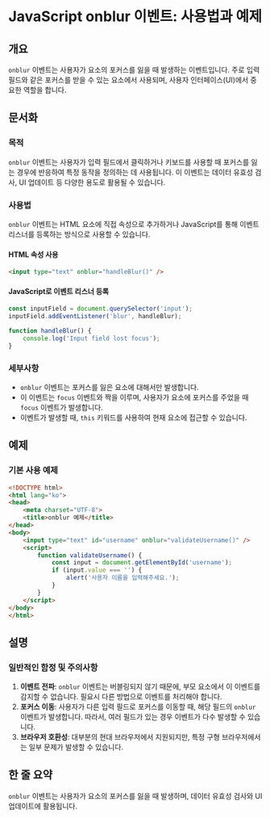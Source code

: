 <!--
Meta Description: # JavaScript onblur 이벤트: 사용법과 예제 ## 개요 `onblur` 이벤트는 사용자가 요소의 포커스를 잃을 때 발생하는 이벤트입니다. 주로 입력 필드와 같은 포커스를 받을 수 있는 요소에서 사용되며, 사용자 인터페이스(UI)에서 중요한 역할을 합니다....
Meta Keywords: onblur, 이벤트는, 포커스를, html, input
-->

# JavaScript onblur 이벤트: 사용법과 예제

## 개요
`onblur` 이벤트는 사용자가 요소의 포커스를 잃을 때 발생하는 이벤트입니다. 주로 입력 필드와 같은 포커스를 받을 수 있는 요소에서 사용되며, 사용자 인터페이스(UI)에서 중요한 역할을 합니다.

## 문서화
### 목적
`onblur` 이벤트는 사용자가 입력 필드에서 클릭하거나 키보드를 사용할 때 포커스를 잃는 경우에 반응하여 특정 동작을 정의하는 데 사용됩니다. 이 이벤트는 데이터 유효성 검사, UI 업데이트 등 다양한 용도로 활용될 수 있습니다.

### 사용법
`onblur` 이벤트는 HTML 요소에 직접 속성으로 추가하거나 JavaScript를 통해 이벤트 리스너를 등록하는 방식으로 사용할 수 있습니다.

#### HTML 속성 사용
```html
<input type="text" onblur="handleBlur()" />
```

#### JavaScript로 이벤트 리스너 등록
```javascript
const inputField = document.querySelector('input');
inputField.addEventListener('blur', handleBlur);

function handleBlur() {
    console.log('Input field lost focus');
}
```

### 세부사항
- `onblur` 이벤트는 포커스를 잃은 요소에 대해서만 발생합니다.
- 이 이벤트는 `focus` 이벤트와 짝을 이루며, 사용자가 요소에 포커스를 주었을 때 `focus` 이벤트가 발생합니다.
- 이벤트가 발생할 때, `this` 키워드를 사용하여 현재 요소에 접근할 수 있습니다.

## 예제
### 기본 사용 예제
```html
<!DOCTYPE html>
<html lang="ko">
<head>
    <meta charset="UTF-8">
    <title>onblur 예제</title>
</head>
<body>
    <input type="text" id="username" onblur="validateUsername()" />
    <script>
        function validateUsername() {
            const input = document.getElementById('username');
            if (input.value === '') {
                alert('사용자 이름을 입력해주세요.');
            }
        }
    </script>
</body>
</html>
```

## 설명
### 일반적인 함정 및 주의사항
1. **이벤트 전파**: `onblur` 이벤트는 버블링되지 않기 때문에, 부모 요소에서 이 이벤트를 감지할 수 없습니다. 필요시 다른 방법으로 이벤트를 처리해야 합니다.
2. **포커스 이동**: 사용자가 다른 입력 필드로 포커스를 이동할 때, 해당 필드의 `onblur` 이벤트가 발생합니다. 따라서, 여러 필드가 있는 경우 이벤트가 다수 발생할 수 있습니다.
3. **브라우저 호환성**: 대부분의 현대 브라우저에서 지원되지만, 특정 구형 브라우저에서는 일부 문제가 발생할 수 있습니다.

## 한 줄 요약
`onblur` 이벤트는 사용자가 요소의 포커스를 잃을 때 발생하며, 데이터 유효성 검사와 UI 업데이트에 활용됩니다.